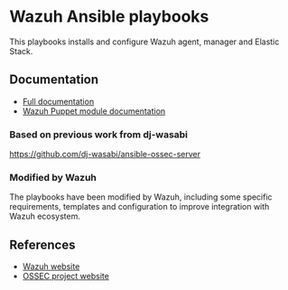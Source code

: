# Wazuh Ansible playbooks

This playbooks installs and configure Wazuh agent, manager and Elastic Stack.

## Documentation

* [Full documentation](http://documentation.wazuh.com)
* [Wazuh Puppet module documentation](https://documentation.wazuh.com/current/deploying-with-ansible/index.html)

### Based on previous work from dj-wasabi

https://github.com/dj-wasabi/ansible-ossec-server

### Modified by Wazuh

The playbooks have been modified by Wazuh, including some specific requirements, templates and configuration to improve integration with Wazuh ecosystem.


## References

* [Wazuh website](http://wazuh.com)
* [OSSEC project website](http://ossec.github.io)
